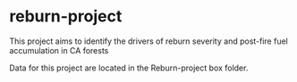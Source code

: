 # reburn-project
This project aims to identify the drivers of reburn severity and post-fire fuel accumulation in CA forests

Data for this project are located in the Reburn-project box folder.